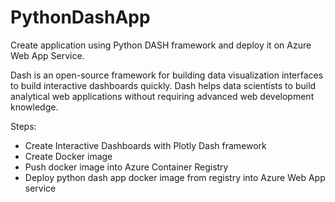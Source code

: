 # PythonDashApp

Create application using Python DASH framework and deploy it on Azure Web App Service.

Dash is an open-source framework for building data visualization interfaces to build interactive dashboards quickly. 
Dash helps data scientists to build analytical web applications without requiring advanced web development knowledge. 

Steps:
- Create Interactive Dashboards with Plotly Dash framework
- Create Docker image
- Push docker image into Azure Container Registry
- Deploy python dash app docker image from registry into Azure Web App service

